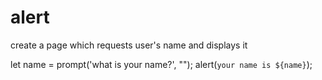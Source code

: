 # alert
create a page which requests user's name and displays it 

let name = prompt('what is your name?', "");
alert(`your name is ${name}`);
